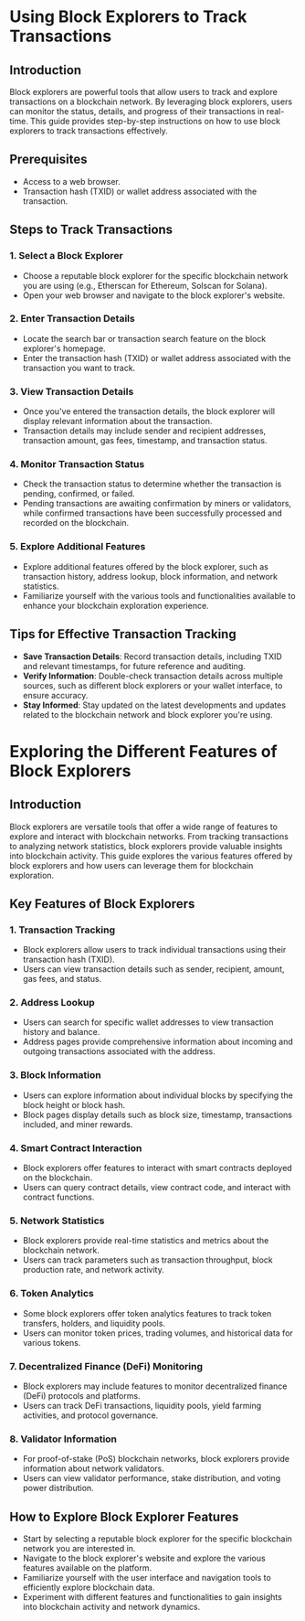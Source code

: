 # Using Block Explorers to Track Transactions

## Introduction

Block explorers are powerful tools that allow users to track and explore transactions on a blockchain network. By leveraging block explorers, users can monitor the status, details, and progress of their transactions in real-time. This guide provides step-by-step instructions on how to use block explorers to track transactions effectively.

## Prerequisites

- Access to a web browser.
- Transaction hash (TXID) or wallet address associated with the transaction.

## Steps to Track Transactions

### 1. **Select a Block Explorer**

- Choose a reputable block explorer for the specific blockchain network you are using (e.g., Etherscan for Ethereum, Solscan for Solana).
- Open your web browser and navigate to the block explorer's website.

### 2. **Enter Transaction Details**

- Locate the search bar or transaction search feature on the block explorer's homepage.
- Enter the transaction hash (TXID) or wallet address associated with the transaction you want to track.

### 3. **View Transaction Details**

- Once you've entered the transaction details, the block explorer will display relevant information about the transaction.
- Transaction details may include sender and recipient addresses, transaction amount, gas fees, timestamp, and transaction status.

### 4. **Monitor Transaction Status**

- Check the transaction status to determine whether the transaction is pending, confirmed, or failed.
- Pending transactions are awaiting confirmation by miners or validators, while confirmed transactions have been successfully processed and recorded on the blockchain.

### 5. **Explore Additional Features**

- Explore additional features offered by the block explorer, such as transaction history, address lookup, block information, and network statistics.
- Familiarize yourself with the various tools and functionalities available to enhance your blockchain exploration experience.

## Tips for Effective Transaction Tracking

- **Save Transaction Details**: Record transaction details, including TXID and relevant timestamps, for future reference and auditing.
- **Verify Information**: Double-check transaction details across multiple sources, such as different block explorers or your wallet interface, to ensure accuracy.
- **Stay Informed**: Stay updated on the latest developments and updates related to the blockchain network and block explorer you're using.

# Exploring the Different Features of Block Explorers

## Introduction

Block explorers are versatile tools that offer a wide range of features to explore and interact with blockchain networks. From tracking transactions to analyzing network statistics, block explorers provide valuable insights into blockchain activity. This guide explores the various features offered by block explorers and how users can leverage them for blockchain exploration.

## Key Features of Block Explorers

### 1. **Transaction Tracking**

- Block explorers allow users to track individual transactions using their transaction hash (TXID).
- Users can view transaction details such as sender, recipient, amount, gas fees, and status.

### 2. **Address Lookup**

- Users can search for specific wallet addresses to view transaction history and balance.
- Address pages provide comprehensive information about incoming and outgoing transactions associated with the address.

### 3. **Block Information**

- Users can explore information about individual blocks by specifying the block height or block hash.
- Block pages display details such as block size, timestamp, transactions included, and miner rewards.

### 4. **Smart Contract Interaction**

- Block explorers offer features to interact with smart contracts deployed on the blockchain.
- Users can query contract details, view contract code, and interact with contract functions.

### 5. **Network Statistics**

- Block explorers provide real-time statistics and metrics about the blockchain network.
- Users can track parameters such as transaction throughput, block production rate, and network activity.

### 6. **Token Analytics**

- Some block explorers offer token analytics features to track token transfers, holders, and liquidity pools.
- Users can monitor token prices, trading volumes, and historical data for various tokens.

### 7. **Decentralized Finance (DeFi) Monitoring**

- Block explorers may include features to monitor decentralized finance (DeFi) protocols and platforms.
- Users can track DeFi transactions, liquidity pools, yield farming activities, and protocol governance.

### 8. **Validator Information**

- For proof-of-stake (PoS) blockchain networks, block explorers provide information about network validators.
- Users can view validator performance, stake distribution, and voting power distribution.

## How to Explore Block Explorer Features

- Start by selecting a reputable block explorer for the specific blockchain network you are interested in.
- Navigate to the block explorer's website and explore the various features available on the platform.
- Familiarize yourself with the user interface and navigation tools to efficiently explore blockchain data.
- Experiment with different features and functionalities to gain insights into blockchain activity and network dynamics.


